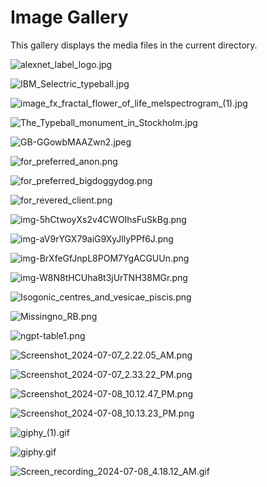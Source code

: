 # Image Gallery
This gallery displays the media files in the current directory.

![alexnet_label_logo.jpg](./alexnet_label_logo.jpg)

![IBM_Selectric_typeball.jpg](./IBM_Selectric_typeball.jpg)

![image_fx_fractal_flower_of_life_melspectrogram_(1).jpg](./image_fx_fractal_flower_of_life_melspectrogram_(1).jpg)

![The_Typeball_monument_in_Stockholm.jpg](./The_Typeball_monument_in_Stockholm.jpg)

![GB-GGowbMAAZwn2.jpeg](./GB-GGowbMAAZwn2.jpeg)

![for_preferred_anon.png](./for_preferred_anon.png)

![for_preferred_bigdoggydog.png](./for_preferred_bigdoggydog.png)

![for_revered_client.png](./for_revered_client.png)

![img-5hCtwoyXs2v4CWOIhsFuSkBg.png](./img-5hCtwoyXs2v4CWOIhsFuSkBg.png)

![img-aV9rYGX79aiG9XyJllyPPf6J.png](./img-aV9rYGX79aiG9XyJllyPPf6J.png)

![img-BrXfeGfJnpL8POM7YgACGUUn.png](./img-BrXfeGfJnpL8POM7YgACGUUn.png)

![img-W8N8tHCUha8t3jUrTNH38MGr.png](./img-W8N8tHCUha8t3jUrTNH38MGr.png)

![Isogonic_centres_and_vesicae_piscis.png](./Isogonic_centres_and_vesicae_piscis.png)

![Missingno_RB.png](./Missingno_RB.png)

![ngpt-table1.png](./ngpt-table1.png)

![Screenshot_2024-07-07_2.22.05_AM.png](./Screenshot_2024-07-07_2.22.05_AM.png)

![Screenshot_2024-07-07_2.33.22_PM.png](./Screenshot_2024-07-07_2.33.22_PM.png)

![Screenshot_2024-07-08_10.12.47_PM.png](./Screenshot_2024-07-08_10.12.47_PM.png)

![Screenshot_2024-07-08_10.13.23_PM.png](./Screenshot_2024-07-08_10.13.23_PM.png)

![giphy_(1).gif](./giphy_(1).gif)

![giphy.gif](./giphy.gif)

![Screen_recording_2024-07-08_4.18.12_AM.gif](./Screen_recording_2024-07-08_4.18.12_AM.gif)

